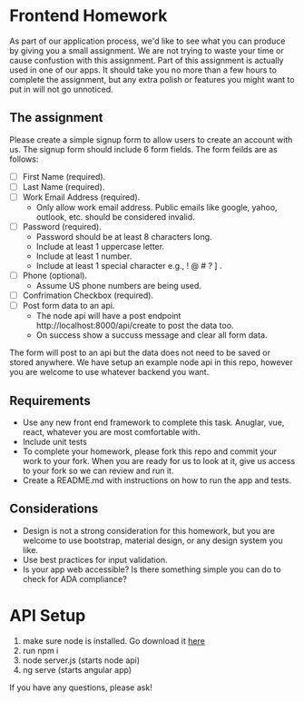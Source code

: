 
# Frontend Homework 
As part of our application process, we'd like to see what you can produce by giving you a small assignment. We are not trying to waste your time or cause confustion with this assignment. Part of this assignment is actually used in one of our apps. It should take you no more than a few hours to complete the assignment, but any extra polish or features you might want to put in will not go unnoticed.


## The assignment

Please create a simple signup form to allow users to create an account with us. The signup form should include 6 form fields. 
The form feilds are as follows:

- [ ] First Name (required).
- [ ] Last Name (required).
- [ ] Work Email Address (required). 
    - Only allow work email address. Public emails like google, yahoo, outlook, etc. should be considered invalid. 
- [ ] Password (required). 
    - Password should be at least 8 characters long.
    - Include at least 1 uppercase letter.
    - Include at least 1 number.
    - Include at least 1 special character e.g., ! @ # ? ] .
- [ ] Phone (optional).
    - Assume US phone numbers are being used.
- [ ] Confrimation Checkbox (required).
- [ ] Post form data to an api.
    - The node api will have a post endpoint http://localhost:8000/api/create to post the data too. 
    - On success show a succuss message and clear all form data. 
 
The form will post to an api but the data does not need to be saved or stored anywhere. We have setup an example node api in this repo, however you are welcome to use whatever backend you want. 

## Requirements
- Use any new front end framework to complete this task. Anuglar, vue, react, whatever you are most comfortable with. 
- Include unit tests
- To complete your homework, please fork this repo and commit your work to your fork. When you are ready for us to look at it, give us access to your fork so we can review and run it.
- Create a README.md with instructions on how to run the app and tests. 


## Considerations 
- Design is not a strong consideration for this homework, but you are welcome to use bootstrap, material design, or any design system you like. 
- Use best practices for input validation.
- Is your app web accessible? Is there something simple you can do to check for ADA compliance? 


# API Setup
1) make sure node is installed. Go download it [here](https://nodejs.org/en/) 
2) run npm i
3) node server.js (starts node api)
4) ng serve (starts angular app)


If you have any questions, please ask!